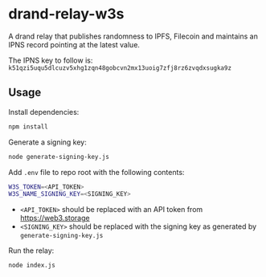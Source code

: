 # drand-relay-w3s

A drand relay that publishes randomness to IPFS, Filecoin and maintains an IPNS record pointing at the latest value.

The IPNS key to follow is: `k51qzi5uqu5dlcuzv5xhg1zqn48gobcvn2mx13uoig7zfj8rz6zvqdxsugka9z`

## Usage

Install dependencies:

```sh
npm install
```

Generate a signing key:

```sh
node generate-signing-key.js
```

Add `.env` file to repo root with the following contents:

```sh
W3S_TOKEN=<API_TOKEN>
W3S_NAME_SIGNING_KEY=<SIGNING_KEY>
```

* `<API_TOKEN>` should be replaced with an API token from https://web3.storage
* `<SIGNING_KEY>` should be replaced with the signing key as generated by `generate-signing-key.js`

Run the relay:

```sh
node index.js
```

